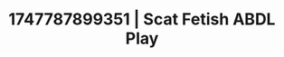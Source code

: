 ---
categories:
- Ass worship
- Roleplay seduction
- Mindful sex
- Hair pulling
- Lustful close-up
image: /assets/images/1747787899351.jpg
layout: post
seo:
  description: Featured content with artistic ABDL Play, Scat Fetish. HD images available.
  keywords: ABDL Play, Scat Fetish
  og_image: /assets/images/1747787899351.jpg
  schema_type: VisualArtwork
tags:
- ABDL Play
- Scat Fetish
- '#1747787899351'
title: 1747787899351 | Scat Fetish ABDL Play
---